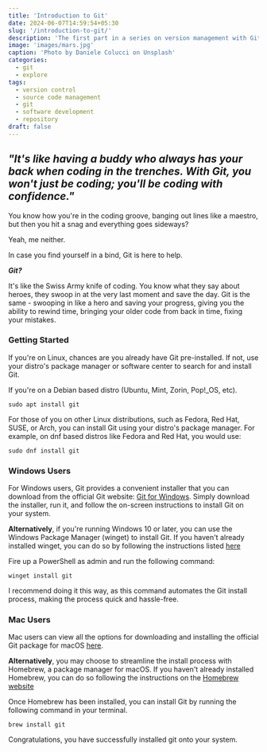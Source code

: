 ```yaml
---
title: 'Introduction to Git'
date: 2024-06-07T14:59:54+05:30
slug: '/introduction-to-git/'
description: 'The first part in a series on version management with Git'
image: 'images/mars.jpg'
caption: 'Photo by Daniele Colucci on Unsplash'
categories:
  - git
  - explore
tags:
  - version control
  - source code management
  - git
  - software development
  - repository
draft: false
---
```


## *"It's like having a buddy who always has your back when coding in the trenches. With Git, you won't just be coding; you'll be coding with confidence."*

You know how you're in the coding groove, banging out lines like a maestro, but then you hit a snag and everything goes sideways?

Yeah, me neither.

In case you find yourself in a bind, Git is here to help.

***Git?***

It's like the Swiss Army knife of coding. You know what they say about heroes, they swoop in at the very last moment and save the day. Git is the same - swooping in like a hero and saving your progress, giving you the ability to rewind time, bringing your older code from back in time, fixing your mistakes.

### Getting Started

If you're on Linux, chances are you already have Git pre-installed. If not, use your distro's package manager or software center to search for and install Git.

If you're on a Debian based distro (Ubuntu, Mint, Zorin, Pop!_OS, etc).

```
sudo apt install git
```

For those of you on other Linux distributions, such as Fedora, Red Hat, SUSE, or Arch, you can install Git using your distro's package manager. For example, on dnf based distros like Fedora and Red Hat, you would use:

```
sudo dnf install git
```

### Windows Users

For Windows users, Git provides a convenient installer that you can download from the official Git website: [Git for Windows](https://git-scm.com/download/win). Simply download the installer, run it, and follow the on-screen instructions to install Git on your system.

**Alternatively**, if you're running Windows 10 or later, you can use the Windows Package Manager (winget) to install Git. If you haven't already installed winget, you can do so by following the instructions listed [here](https://learn.microsoft.com/en-us/windows/package-manager/winget/) 

Fire up a PowerShell as admin and run the following command:

```
winget install git
```

I recommend doing it this way, as this command automates the Git install process, making the process quick and hassle-free.

### Mac Users

Mac users can view all the options for downloading and installing the official Git package for macOS [here](https://git-scm.com/download/mac).

**Alternatively**, you may choose to streamline the install process with Homebrew, a package manager for macOS. If you haven't already installed Homebrew, you can do so following the instructions on the [Homebrew website](https://brew.sh)

Once Homebrew has been installed, you can install Git by running the following command in your terminal.

```
brew install git
```

Congratulations, you have successfully installed git onto your system.
